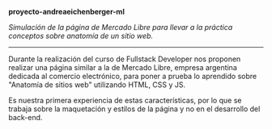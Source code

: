 **proyecto-andreaeichenberger-ml**

*Simulación de la página de Mercado Libre para llevar a la práctica conceptos sobre anatomía de un sitio web.*

------------


Durante la realización del curso de Fullstack Developer nos proponen realizar una página similar a la de Mercado Libre, empresa argentina dedicada al comercio electrónico, para poner a prueba lo aprendido sobre "Anatomía de sitios web" utilizando HTML, CSS y JS.

Es nuestra primera experiencia de estas características, por lo que se trabaja sobre la maquetación y estilos de la página y no en el desarrollo del back-end.